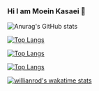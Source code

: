 ### Hi I am Moein Kasaei 👋


![Anurag's GitHub stats](https://github-readme-stats.vercel.app/api?username=mkasaii16&show_icons=true&theme=radical)

[![Top Langs](https://github-readme-stats.vercel.app/api/top-langs/?username=mkasaii16)](https://github.com/mkasaii16/github-readme-stats)

[![Top Langs](https://github-readme-stats.vercel.app/api/top-langs/?username=mkasaii16&exclude_repo=github-readme-stats,mkasaii16.github.io)](https://github.com/anuraghazra/github-readme-stats)

[![Top Langs](https://github-readme-stats.vercel.app/api/top-langs/?username=mkasaii16&langs_count=8)](https://github.com/mkasaii16/github-readme-stats)

[![willianrod's wakatime stats](https://github-readme-stats.vercel.app/api/wakatime?username=9b59b016-ecbe-4dd9-a170-8b36e87ebeb1)](https://github.com/mkasaii16/github-readme-stats)
